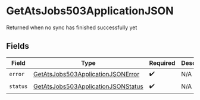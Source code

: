 # GetAtsJobs503ApplicationJSON

Returned when no sync has finished successfully yet


## Fields

| Field                                                                                               | Type                                                                                                | Required                                                                                            | Description                                                                                         |
| --------------------------------------------------------------------------------------------------- | --------------------------------------------------------------------------------------------------- | --------------------------------------------------------------------------------------------------- | --------------------------------------------------------------------------------------------------- |
| `error`                                                                                             | [GetAtsJobs503ApplicationJSONError](../../models/operations/getatsjobs503applicationjsonerror.md)   | :heavy_check_mark:                                                                                  | N/A                                                                                                 |
| `status`                                                                                            | [GetAtsJobs503ApplicationJSONStatus](../../models/operations/getatsjobs503applicationjsonstatus.md) | :heavy_check_mark:                                                                                  | N/A                                                                                                 |